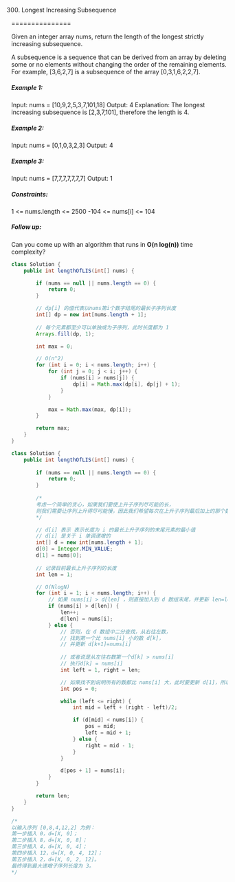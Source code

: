 300. Longest Increasing Subsequence

===============

Given an integer array nums, return the length of the longest strictly increasing subsequence.

A subsequence is a sequence that can be derived from an array by deleting some or no elements without changing the order of the remaining elements. For example, [3,6,2,7] is a subsequence of the array [0,3,1,6,2,2,7].

##### Example 1:

Input: nums = [10,9,2,5,3,7,101,18]
Output: 4
Explanation: The longest increasing subsequence is [2,3,7,101], therefore the length is 4.

##### Example 2:

Input: nums = [0,1,0,3,2,3]
Output: 4

##### Example 3:

Input: nums = [7,7,7,7,7,7,7]
Output: 1

##### Constraints:

1 <= nums.length <= 2500
-104 <= nums[i] <= 104

##### Follow up: 

Can you come up with an algorithm that runs in **O(n log(n))** time complexity?

```java
class Solution {
    public int lengthOfLIS(int[] nums) {

        if (nums == null || nums.length == 0) {
            return 0;
        }

        // dp[i] 的值代表以nums第i个数字结尾的最长子序列长度
        int[] dp = new int[nums.length + 1];
        
        // 每个元素都至少可以单独成为子序列，此时长度都为 1
        Arrays.fill(dp, 1);

        int max = 0;

        // O(n^2)
        for (int i = 0; i < nums.length; i++) {
            for (int j = 0; j < i; j++) {
                if (nums[i] > nums[j]) {
                    dp[i] = Math.max(dp[i], dp[j] + 1);
                }
            }

            max = Math.max(max, dp[i]);
        }

        return max;
    }
}
```

```java
class Solution {
    public int lengthOfLIS(int[] nums) {
        
        if (nums == null || nums.length == 0) {
            return 0;
        }
        
        /*
        考虑一个简单的贪心，如果我们要使上升子序列尽可能的长，
        则我们需要让序列上升得尽可能慢，因此我们希望每次在上升子序列最后加上的那个数尽可能的小。
        */

        // d[i] 表示 表示长度为 i 的最长上升子序列的末尾元素的最小值
        // d[i] 是关于 i 单调递增的
        int[] d = new int[nums.length + 1];
        d[0] = Integer.MIN_VALUE;
        d[1] = nums[0];
        
        // 记录目前最长上升子序列的长度
        int len = 1;

        // O(NlogN)
        for (int i = 1; i < nums.length; i++) {
            // 如果 nums[i] > d[len] ，则直接加入到 d 数组末尾，并更新 len=len+1
            if (nums[i] > d[len]) {
                len++;
                d[len] = nums[i];
            } else {
                // 否则，在 d 数组中二分查找，从右往左数，
                // 找到第一个比 nums[i] 小的数 d[k]，
                // 并更新 d[k+1]=nums[i]
                
                // 或者说是从左往右数第一个d[k] > nums[i]
                // 执行d[k] = nums[i]
                int left = 1, right = len;

                // 如果找不到说明所有的数都比 nums[i] 大，此时要更新 d[1]，所以这里将 pos 设为 0
                int pos = 0;

                while (left <= right) {
                    int mid = left + (right - left)/2;

                    if (d[mid] < nums[i]) {
                        pos = mid;
                        left = mid + 1;
                    } else {
                        right = mid - 1;
                    }
                }

                d[pos + 1] = nums[i];
            }
        }

        return len;
    }
}

/*
以输入序列 [0,8,4,12,2] 为例：
第一步插入 0，d=[X, 0]；
第二步插入 8，d=[X, 0, 8]；
第三步插入 4，d=[X, 0, 4]；
第四步插入 12，d=[X, 0, 4, 12]；
第五步插入 2，d=[X, 0, 2, 12]。
最终得到最大递增子序列长度为 3。
*/
```

